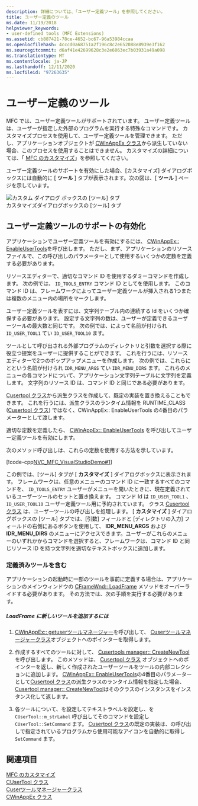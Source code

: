 ```yaml
---
description: 詳細については、「ユーザー定義ツール」を参照してください。
title: ユーザー定義のツール
ms.date: 11/19/2018
helpviewer_keywords:
- user-defined tools (MFC Extensions)
ms.assetid: cb887421-78ce-4652-bc67-96a53984ccaa
ms.openlocfilehash: 4cccd0a68751a2f196c8c2e652088e8939e3f162
ms.sourcegitcommit: d6af41e42699628c3e2e6063ec7b03931a49a098
ms.translationtype: MT
ms.contentlocale: ja-JP
ms.lasthandoff: 12/11/2020
ms.locfileid: "97263635"
---
```

# <a name="user-defined-tools"></a>ユーザー定義のツール

MFC では、ユーザー定義ツールがサポートされています。 ユーザー定義ツールは、ユーザーが指定した外部のプログラムを実行する特殊なコマンドです。 カスタマイズプロセスを使用して、ユーザー定義ツールを管理できます。 ただし、アプリケーションオブジェクトが [CWinAppEx クラス](../mfc/reference/cwinappex-class.md)から派生していない場合、このプロセスを使用することはできません。 カスタマイズの詳細については、「 [MFC のカスタマイズ](../mfc/customization-for-mfc.md)」を参照してください。

ユーザー定義ツールのサポートを有効にした場合、[カスタマイズ] ダイアログボックスには自動的に [ **ツール** ] タブが表示されます。次の図は、[ **ツール** ] ページを示しています。

![カスタム ダイアログ ボックスの [ツール] タブ](../mfc/media/custdialogboxtoolstab.png "カスタム ダイアログ ボックスの [ツール] タブ") <br/>
カスタマイズダイアログボックスの [ツール] タブ

## <a name="enabling-user-defined-tools-support"></a>ユーザー定義ツールのサポートの有効化

アプリケーションでユーザー定義ツールを有効にするには、 [CWinAppEx:: EnableUserTools](../mfc/reference/cwinappex-class.md#enableusertools)を呼び出します。 ただし、まず、アプリケーションのリソースファイルで、この呼び出しのパラメーターとして使用するいくつかの定数を定義する必要があります。

リソースエディターで、適切なコマンド ID を使用するダミーコマンドを作成します。 次の例では、 `ID_TOOLS_ENTRY` コマンド ID としてを使用します。 このコマンド ID は、フレームワークによってユーザー定義ツールが挿入される1つまたは複数のメニュー内の場所をマークします。

ユーザー定義ツールを表すには、文字列テーブル内の連続する Id をいくつか確保する必要があります。 設定する文字列の数は、ユーザーが定義できるユーザーツールの最大数と同じです。 次の例では、によって名前が付けられ `ID_USER_TOOL1` てい `ID_USER_TOOL10` ます。

ツールとして呼び出される外部プログラムのディレクトリと引数を選択する際に役立つ提案をユーザーに提供することができます。 これを行うには、リソースエディターで2つのポップアップメニューを作成します。 次の例では、これらにとという名前が付けられ `IDR_MENU_ARGS` てい `IDR_MENU_DIRS` ます。 これらのメニューの各コマンドについて、アプリケーション文字列テーブルに文字列を定義します。 文字列のリソース ID は、コマンド ID と同じである必要があります。

[Cusertool クラス](../mfc/reference/cusertool-class.md)から派生クラスを作成して、既定の実装を置き換えることもできます。 これを行うには、派生クラスのランタイム情報を RUNTIME_CLASS ([Cusertool クラス](../mfc/reference/cusertool-class.md)) ではなく、CWinAppEx:: EnableUserTools の4番目のパラメーターとして渡します。

適切な定数を定義したら、 [CWinAppEx:: EnableUserTools](../mfc/reference/cwinappex-class.md#enableusertools) を呼び出してユーザー定義ツールを有効にします。

次のメソッド呼び出しは、これらの定数を使用する方法を示しています。

[!code-cpp[NVC_MFC_VisualStudioDemo#1](../mfc/codesnippet/cpp/user-defined-tools_1.cpp)]

この例では、[ツール] タブが [ **カスタマイズ** ] ダイアログボックスに表示されます。 フレームワークは、任意のメニューのコマンド ID に一致するすべてのコマンドを、 `ID_TOOLS_ENTRY` ユーザーがメニューを開いたときに、現在定義されているユーザーツールのセットと置き換えます。 コマンド Id は `ID_USER_TOOL1` 、 `ID_USER_TOOL10` ユーザー定義ツール用に予約されています。 クラス [Cusertool クラス](../mfc/reference/cusertool-class.md) は、ユーザーツールの呼び出しを処理します。 [ **カスタマイズ** ] ダイアログボックスの [ツール] タブでは、[引数] フィールドと [ディレクトリの入力] フィールドの右側にあるボタンを使用して、 **IDR_MENU_ARGS** および **IDR_MENU_DIRS** のメニューにアクセスできます。ユーザーがこれらのメニューのいずれかからコマンドを選択すると、フレームワークは、コマンド ID と同じリソース ID を持つ文字列を適切なテキストボックスに追加します。

### <a name="including-predefined-tools"></a>定義済みツールを含む

アプリケーションの起動時に一部のツールを事前に定義する場合は、アプリケーションのメインウィンドウの [CFrameWnd:: LoadFrame](../mfc/reference/cframewnd-class.md#loadframe) メソッドをオーバーライドする必要があります。 その方法では、次の手順を実行する必要があります。

##### <a name="to-add-new-tools-in-loadframe"></a>LoadFrame に新しいツールを追加するには

1. [CWinAppEx:: getuserツールマネージャー](../mfc/reference/cwinappex-class.md#getusertoolsmanager)を呼び出して、 [Cuserツールマネージャークラス](../mfc/reference/cusertoolsmanager-class.md)オブジェクトへのポインターを取得します。

1. 作成するすべてのツールに対して、 [Cusertools manager:: CreateNewTool](../mfc/reference/cusertoolsmanager-class.md#createnewtool)を呼び出します。 このメソッドは、 [Cusertool クラス](../mfc/reference/cusertool-class.md) オブジェクトへのポインターを返し、新しく作成されたユーザーツールをツールの内部コレクションに追加します。 [CWinAppEx:: EnableUserTools](../mfc/reference/cwinappex-class.md#enableusertools)の4番目のパラメーターとして[Cusertool クラス](../mfc/reference/cusertool-class.md)の派生クラスのランタイム情報を指定した場合、 [Cusertool manager:: CreateNewTool](../mfc/reference/cusertoolsmanager-class.md#createnewtool)はそのクラスのインスタンスをインスタンス化して返します。

1. 各ツールについて、を設定してテキストラベルを設定し、を `CUserTool::m_strLabel` 呼び出してそのコマンドを設定し `CUserTool::SetCommand` ます。 [Cusertool クラス](../mfc/reference/cusertool-class.md)の既定の実装は、の呼び出しで指定されているプログラムから使用可能なアイコンを自動的に取得し `SetCommand` ます。

## <a name="see-also"></a>関連項目

[MFC のカスタマイズ](../mfc/customization-for-mfc.md)<br/>
[CUserTool クラス](../mfc/reference/cusertool-class.md)<br/>
[Cuserツールマネージャークラス](../mfc/reference/cusertoolsmanager-class.md)<br/>
[CWinAppEx クラス](../mfc/reference/cwinappex-class.md)
